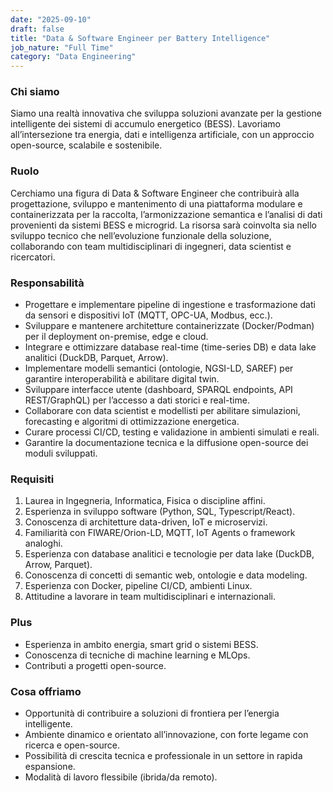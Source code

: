 ```yaml
---
date: "2025-09-10"
draft: false
title: "Data & Software Engineer per Battery Intelligence"
job_nature: "Full Time"
category: "Data Engineering"
---
```


### Chi siamo
Siamo una realtà innovativa che sviluppa soluzioni avanzate per la gestione intelligente dei sistemi di accumulo energetico (BESS). Lavoriamo all’intersezione tra energia, dati e intelligenza artificiale, con un approccio open-source, scalabile e sostenibile.

### Ruolo
Cerchiamo una figura di Data & Software Engineer che contribuirà alla progettazione, sviluppo e mantenimento di una piattaforma modulare e containerizzata per la raccolta, l’armonizzazione semantica e l’analisi di dati provenienti da sistemi BESS e microgrid. La risorsa sarà coinvolta sia nello sviluppo tecnico che nell’evoluzione funzionale della soluzione, collaborando con team multidisciplinari di ingegneri, data scientist e ricercatori.

### Responsabilità
* Progettare e implementare pipeline di ingestione e trasformazione dati da sensori e dispositivi IoT (MQTT, OPC-UA, Modbus, ecc.).
* Sviluppare e mantenere architetture containerizzate (Docker/Podman) per il deployment on-premise, edge e cloud.
* Integrare e ottimizzare database real-time (time-series DB) e data lake analitici (DuckDB, Parquet, Arrow).
* Implementare modelli semantici (ontologie, NGSI-LD, SAREF) per garantire interoperabilità e abilitare digital twin.
* Sviluppare interfacce utente (dashboard, SPARQL endpoints, API REST/GraphQL) per l’accesso a dati storici e real-time.
* Collaborare con data scientist e modellisti per abilitare simulazioni, forecasting e algoritmi di ottimizzazione energetica.
* Curare processi CI/CD, testing e validazione in ambienti simulati e reali.
* Garantire la documentazione tecnica e la diffusione open-source dei moduli sviluppati.

### Requisiti

1. Laurea in Ingegneria, Informatica, Fisica o discipline affini.
2. Esperienza in sviluppo software (Python, SQL, Typescript/React).
3. Conoscenza di architetture data-driven, IoT e microservizi.
4. Familiarità con FIWARE/Orion-LD, MQTT, IoT Agents o framework analoghi.
5. Esperienza con database analitici e tecnologie per data lake (DuckDB, Arrow, Parquet).
6. Conoscenza di concetti di semantic web, ontologie e data modeling.
7. Esperienza con Docker, pipeline CI/CD, ambienti Linux.
8. Attitudine a lavorare in team multidisciplinari e internazionali.

### Plus

* Esperienza in ambito energia, smart grid o sistemi BESS.
* Conoscenza di tecniche di machine learning e MLOps.
* Contributi a progetti open-source.

### Cosa offriamo

* Opportunità di contribuire a soluzioni di frontiera per l’energia intelligente.
* Ambiente dinamico e orientato all’innovazione, con forte legame con ricerca e open-source.
* Possibilità di crescita tecnica e professionale in un settore in rapida espansione.
* Modalità di lavoro flessibile (ibrida/da remoto).

